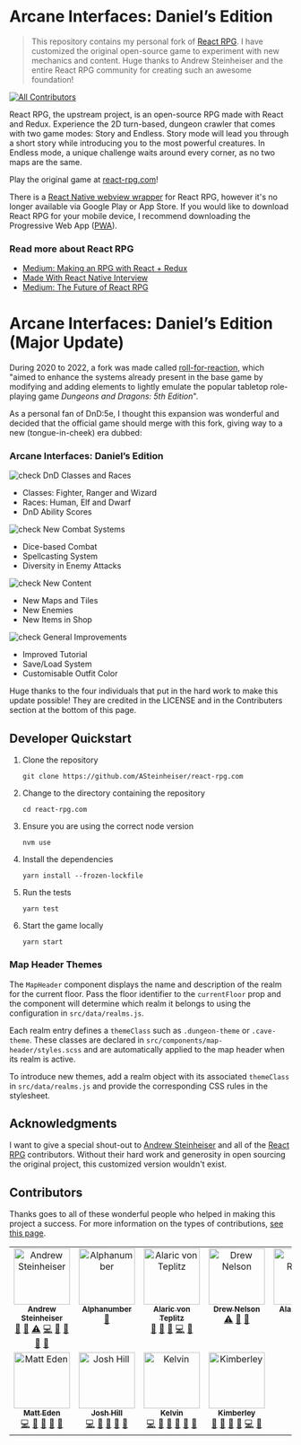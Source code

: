 # Arcane Interfaces: Daniel’s Edition

> This repository contains my personal fork of [React RPG](https://github.com/ASteinheiser/react-rpg.com). I have customized the original open-source game to experiment with new mechanics and content. Huge thanks to Andrew Steinheiser and the entire React RPG community for creating such an awesome foundation!

<!-- ALL-CONTRIBUTORS-BADGE:START - Do not remove or modify this section -->

[![All Contributors](https://img.shields.io/badge/all_contributors-9-orange.svg?style=flat-square)](#contributors-)

<!-- ALL-CONTRIBUTORS-BADGE:END -->

React RPG, the upstream project, is an open-source RPG made with React and Redux. Experience the 2D turn-based, dungeon crawler that comes with two game modes: Story and Endless. Story mode will lead you through a short story while introducing you to the most powerful creatures. In Endless mode, a unique challenge waits around every corner, as no two maps are the same.

Play the original game at [react-rpg.com](https://react-rpg.com)!

There is a [React Native webview wrapper](https://github.com/ASteinheiser/ReactRPGNative) for React RPG, however it's no longer available via Google Play or App Store. If you would like to download React RPG for your mobile device, I recommend downloading the Progressive Web App ([PWA](https://developer.mozilla.org/en-US/docs/Web/Progressive_web_apps/Guides/Installing)).

### Read more about React RPG

- [Medium: Making an RPG with React + Redux](https://medium.com/@andrewsteinheiser/making-an-rpg-with-react-redux-dcfffdb06797)
- [Made With React Native Interview](http://madewithreactnative.com/react-rpg/)
- [Medium: The Future of React RPG](https://medium.com/@andrewsteinheiser/the-future-of-react-rpg-be257c950eee)

# Arcane Interfaces: Daniel’s Edition (Major Update)

During 2020 to 2022, a fork was made called [roll-for-reaction](https://github.com/Matteas-Eden/roll-for-reaction), which "aimed to enhance the systems already present in the base game by modifying and adding elements to lightly emulate the popular tabletop role-playing game _Dungeons and Dragons: 5th Edition_".

As a personal fan of DnD:5e, I thought this expansion was wonderful and decided that the official game should merge with this fork, giving way to a new (tongue-in-cheek) era dubbed:

### Arcane Interfaces: Daniel’s Edition

![check][checkmark] DnD Classes and Races

- Classes: Fighter, Ranger and Wizard
- Races: Human, Elf and Dwarf
- DnD Ability Scores

![check][checkmark] New Combat Systems

- Dice-based Combat
- Spellcasting System
- Diversity in Enemy Attacks

![check][checkmark] New Content

- New Maps and Tiles
- New Enemies
- New Items in Shop

![check][checkmark] General Improvements

- Improved Tutorial
- Save/Load System
- Customisable Outfit Color

Huge thanks to the four individuals that put in the hard work to make this update possible! They are credited in the LICENSE and in the Contributers section at the bottom of this page.

## Developer Quickstart

1. Clone the repository

   `git clone https://github.com/ASteinheiser/react-rpg.com`

1. Change to the directory containing the repository

   `cd react-rpg.com`

1. Ensure you are using the correct node version

   `nvm use`

1. Install the dependencies

   `yarn install --frozen-lockfile`

1. Run the tests

   `yarn test`

1. Start the game locally

   `yarn start`

### Map Header Themes

The `MapHeader` component displays the name and description of the realm for the
current floor. Pass the floor identifier to the `currentFloor` prop and the
component will determine which realm it belongs to using the configuration in
`src/data/realms.js`.

Each realm entry defines a `themeClass` such as `.dungeon-theme` or
`.cave-theme`. These classes are declared in
`src/components/map-header/styles.scss` and are automatically applied to the map
header when its realm is active.

To introduce new themes, add a realm object with its associated `themeClass` in
`src/data/realms.js` and provide the corresponding CSS rules in the stylesheet.

## Acknowledgments

I want to give a special shout-out to [Andrew Steinheiser](https://github.com/ASteinheiser) and all of the [React RPG](https://github.com/ASteinheiser/react-rpg.com) contributors. Without their hard work and generosity in open sourcing the original project, this customized version wouldn't exist.

## Contributors

Thanks goes to all of these wonderful people who helped in making this project a success. For more information on the types of contributions, [see this page](../../wiki/Contributions).

<!-- ALL-CONTRIBUTORS-LIST:START - Do not remove or modify this section -->
<!-- prettier-ignore-start -->
<!-- markdownlint-disable -->
<table>
  <tbody>
    <tr>
      <td align="center" valign="top" width="20%"><a href="http://iamandrew.io"><img src="https://avatars1.githubusercontent.com/u/9949512?v=4?s=100" width="100px;" alt="Andrew Steinheiser"/><br /><sub><b>Andrew Steinheiser</b></sub></a><br /><a href="#ideas-ASteinheiser" title="Ideas, Planning, & Feedback">🤔</a> <a href="#question-ASteinheiser" title="Answering Questions">💬</a> <a href="https://github.com/ASteinheiser/react-rpg.com/commits?author=ASteinheiser" title="Tests">⚠️</a> <a href="https://github.com/ASteinheiser/react-rpg.com/commits?author=ASteinheiser" title="Code">💻</a> <a href="https://github.com/ASteinheiser/react-rpg.com/commits?author=ASteinheiser" title="Documentation">📖</a> <a href="#maintenance-ASteinheiser" title="Maintenance">🚧</a> <a href="#tool-ASteinheiser" title="Tools">🔧</a> <a href="https://github.com/ASteinheiser/react-rpg.com/pulls?q=is%3Apr+reviewed-by%3AASteinheiser" title="Reviewed Pull Requests">👀</a></td>
      <td align="center" valign="top" width="20%"><a href="https://github.com/Alphanumber"><img src="https://avatars0.githubusercontent.com/u/9552208?v=4?s=100" width="100px;" alt="Alphanumber"/><br /><sub><b>Alphanumber</b></sub></a><br /><a href="#ideas-Alphanumber" title="Ideas, Planning, & Feedback">🤔</a></td>
      <td align="center" valign="top" width="20%"><a href="http://www.alaric.us"><img src="https://avatars1.githubusercontent.com/u/15240432?v=4?s=100" width="100px;" alt="Alaric von Teplitz"/><br /><sub><b>Alaric von Teplitz</b></sub></a><br /><a href="#question-Alaricus" title="Answering Questions">💬</a> <a href="#ideas-Alaricus" title="Ideas, Planning, & Feedback">🤔</a> <a href="https://github.com/ASteinheiser/react-rpg.com/pulls?q=is%3Apr+reviewed-by%3AAlaricus" title="Reviewed Pull Requests">👀</a> <a href="https://github.com/ASteinheiser/react-rpg.com/commits?author=Alaricus" title="Code">💻</a> <a href="https://github.com/ASteinheiser/react-rpg.com/issues?q=author%3AAlaricus" title="Bug reports">🐛</a></td>
      <td align="center" valign="top" width="20%"><a href="https://github.com/Saintroi"><img src="https://avatars2.githubusercontent.com/u/13038366?v=4?s=100" width="100px;" alt="Drew Nelson"/><br /><sub><b>Drew Nelson</b></sub></a><br /><a href="https://github.com/ASteinheiser/react-rpg.com/commits?author=Saintroi" title="Tests">⚠️</a> <a href="https://github.com/ASteinheiser/react-rpg.com/issues?q=author%3ASaintroi" title="Bug reports">🐛</a> <a href="#ideas-Saintroi" title="Ideas, Planning, & Feedback">🤔</a></td>
      <td align="center" valign="top" width="20%"><a href="https://twitter.com/ajrussellaudio"><img src="https://avatars3.githubusercontent.com/u/1347511?v=4?s=100" width="100px;" alt="Alan Russell"/><br /><sub><b>Alan Russell</b></sub></a><br /><a href="https://github.com/ASteinheiser/react-rpg.com/commits?author=ajrussellaudio" title="Code">💻</a> <a href="https://github.com/ASteinheiser/react-rpg.com/issues?q=author%3Aajrussellaudio" title="Bug reports">🐛</a></td>
    </tr>
    <tr>
      <td align="center" valign="top" width="20%"><a href="http://matteas.nz"><img src="https://avatars0.githubusercontent.com/u/45587386?v=4?s=100" width="100px;" alt="Matt Eden"/><br /><sub><b>Matt Eden</b></sub></a><br /><a href="https://github.com/ASteinheiser/react-rpg.com/commits?author=Matteas-Eden" title="Code">💻</a> <a href="https://github.com/ASteinheiser/react-rpg.com/commits?author=Matteas-Eden" title="Documentation">📖</a> <a href="#ideas-Matteas-Eden" title="Ideas, Planning, & Feedback">🤔</a> <a href="https://github.com/ASteinheiser/react-rpg.com/pulls?q=is%3Apr+reviewed-by%3AMatteas-Eden" title="Reviewed Pull Requests">👀</a> <a href="#maintenance-Matteas-Eden" title="Maintenance">🚧</a></td>
      <td align="center" valign="top" width="20%"><a href="https://github.com/Pyxxil"><img src="https://avatars1.githubusercontent.com/u/12526499?v=4?s=100" width="100px;" alt="Josh Hill"/><br /><sub><b>Josh Hill</b></sub></a><br /><a href="https://github.com/ASteinheiser/react-rpg.com/commits?author=Pyxxil" title="Code">💻</a> <a href="#ideas-Pyxxil" title="Ideas, Planning, & Feedback">🤔</a> <a href="https://github.com/ASteinheiser/react-rpg.com/pulls?q=is%3Apr+reviewed-by%3APyxxil" title="Reviewed Pull Requests">👀</a> <a href="https://github.com/ASteinheiser/react-rpg.com/commits?author=Pyxxil" title="Documentation">📖</a> <a href="#maintenance-Pyxxil" title="Maintenance">🚧</a></td>
      <td align="center" valign="top" width="20%"><a href="https://github.com/Frosty273"><img src="https://avatars0.githubusercontent.com/u/39424472?v=4?s=100" width="100px;" alt="Kelvin"/><br /><sub><b>Kelvin</b></sub></a><br /><a href="https://github.com/ASteinheiser/react-rpg.com/commits?author=Frosty273" title="Code">💻</a> <a href="#ideas-Frosty273" title="Ideas, Planning, & Feedback">🤔</a> <a href="#design-Frosty273" title="Design">🎨</a> <a href="https://github.com/ASteinheiser/react-rpg.com/pulls?q=is%3Apr+reviewed-by%3AFrosty273" title="Reviewed Pull Requests">👀</a> <a href="https://github.com/ASteinheiser/react-rpg.com/commits?author=Frosty273" title="Documentation">📖</a> <a href="#maintenance-Frosty273" title="Maintenance">🚧</a></td>
      <td align="center" valign="top" width="20%"><a href="https://github.com/KimberleyEvans-Parker"><img src="https://avatars2.githubusercontent.com/u/45865186?v=4?s=100" width="100px;" alt="Kimberley"/><br /><sub><b>Kimberley</b></sub></a><br /><a href="#design-KimberleyEvans-Parker" title="Design">🎨</a> <a href="#ideas-KimberleyEvans-Parker" title="Ideas, Planning, & Feedback">🤔</a> <a href="https://github.com/ASteinheiser/react-rpg.com/commits?author=KimberleyEvans-Parker" title="Documentation">📖</a> <a href="https://github.com/ASteinheiser/react-rpg.com/pulls?q=is%3Apr+reviewed-by%3AKimberleyEvans-Parker" title="Reviewed Pull Requests">👀</a> <a href="https://github.com/ASteinheiser/react-rpg.com/commits?author=KimberleyEvans-Parker" title="Code">💻</a> <a href="#maintenance-KimberleyEvans-Parker" title="Maintenance">🚧</a></td>
    </tr>
  </tbody>
</table>

<!-- markdownlint-restore -->
<!-- prettier-ignore-end -->

<!-- ALL-CONTRIBUTORS-LIST:END -->

[checkmark]: https://api.iconify.design/octicon:check.svg?color=green 'check'
